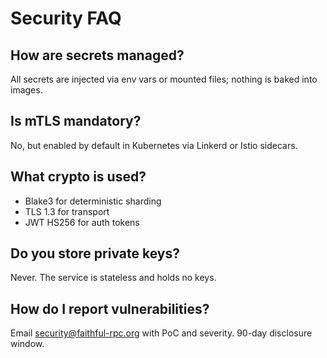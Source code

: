 # Security FAQ

## How are secrets managed?
All secrets are injected via env vars or mounted files; nothing is baked into images.

## Is mTLS mandatory?
No, but enabled by default in Kubernetes via Linkerd or Istio sidecars.

## What crypto is used?
- Blake3 for deterministic sharding
- TLS 1.3 for transport
- JWT HS256 for auth tokens

## Do you store private keys?
Never. The service is stateless and holds no keys.

## How do I report vulnerabilities?
Email security@faithful-rpc.org with PoC and severity. 90-day disclosure window.